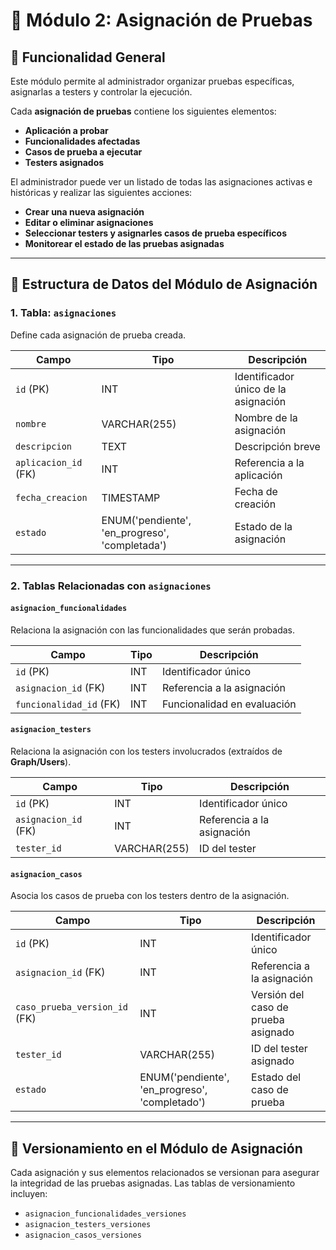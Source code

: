 # **📝 Módulo 2: Asignación de Pruebas**  

## **📌 Funcionalidad General**  
Este módulo permite al administrador organizar pruebas específicas, asignarlas a testers y controlar la ejecución.

Cada **asignación de pruebas** contiene los siguientes elementos:  
- **Aplicación a probar**  
- **Funcionalidades afectadas**  
- **Casos de prueba a ejecutar**  
- **Testers asignados**  

El administrador puede ver un listado de todas las asignaciones activas e históricas y realizar las siguientes acciones:  
- **Crear una nueva asignación**  
- **Editar o eliminar asignaciones**  
- **Seleccionar testers y asignarles casos de prueba específicos**  
- **Monitorear el estado de las pruebas asignadas**  

---

## **📑 Estructura de Datos del Módulo de Asignación**  

### **1. Tabla: `asignaciones`**  
Define cada asignación de prueba creada.

| Campo | Tipo | Descripción |
|--------|------|-------------|
| `id` (PK) | INT | Identificador único de la asignación |
| `nombre` | VARCHAR(255) | Nombre de la asignación |
| `descripcion` | TEXT | Descripción breve |
| `aplicacion_id` (FK) | INT | Referencia a la aplicación |
| `fecha_creacion` | TIMESTAMP | Fecha de creación |
| `estado` | ENUM('pendiente', 'en_progreso', 'completada') | Estado de la asignación |

---

### **2. Tablas Relacionadas con `asignaciones`**  

#### **`asignacion_funcionalidades`**  
Relaciona la asignación con las funcionalidades que serán probadas.

| Campo | Tipo | Descripción |
|--------|------|-------------|
| `id` (PK) | INT | Identificador único |
| `asignacion_id` (FK) | INT | Referencia a la asignación |
| `funcionalidad_id` (FK) | INT | Funcionalidad en evaluación |

#### **`asignacion_testers`**  
Relaciona la asignación con los testers involucrados (extraídos de **Graph/Users**).

| Campo | Tipo | Descripción |
|--------|------|-------------|
| `id` (PK) | INT | Identificador único |
| `asignacion_id` (FK) | INT | Referencia a la asignación |
| `tester_id` | VARCHAR(255) | ID del tester |

#### **`asignacion_casos`**  
Asocia los casos de prueba con los testers dentro de la asignación.

| Campo | Tipo | Descripción |
|--------|------|-------------|
| `id` (PK) | INT | Identificador único |
| `asignacion_id` (FK) | INT | Referencia a la asignación |
| `caso_prueba_version_id` (FK) | INT | Versión del caso de prueba asignado |
| `tester_id` | VARCHAR(255) | ID del tester asignado |
| `estado` | ENUM('pendiente', 'en_progreso', 'completado') | Estado del caso de prueba |

---

## **📜 Versionamiento en el Módulo de Asignación**

Cada asignación y sus elementos relacionados se versionan para asegurar la integridad de las pruebas asignadas. Las tablas de versionamiento incluyen:

- `asignacion_funcionalidades_versiones`
- `asignacion_testers_versiones`
- `asignacion_casos_versiones`
